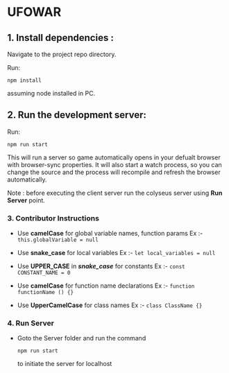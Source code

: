 # UFOWAR

## 1. Install dependencies :

Navigate to the project repo directory.

Run:

`npm install`

assuming node installed in PC.

## 2. Run the development server:

Run:

`npm run start`

This will run a server so game automatically opens in your defualt browser with browser-sync properties. It will also start a watch process, so you can change the source and the process will recompile and refresh the browser automatically.

Note : before executing the client server run the colyseus server using **Run Server** point.

### 3. Contributor Instructions

- Use **camelCase** for global variable names, function params
  Ex :- `this.globalVariable = null`
- Use **snake_case** for local variables
  Ex :- `let local_variables = null`

- Use **UPPER_CASE** in **_snake_case_** for constants
  Ex :- `const CONSTANT_NAME = 0`

- Use **camelCase** for function name declarations
  Ex :- `function functionName () {}`

- Use **UpperCamelCase** for class names
  Ex :- `class ClassName {}`

### 4. Run Server

- Goto the Server folder and run the command

  `npm run start`

  to initiate the server for localhost
